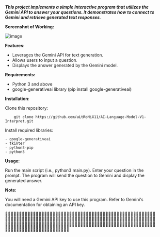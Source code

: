 _**This project implements a simple interactive program that utilizes the Gemini API to answer your questions. It demonstrates how to connect to Gemini and retrieve generated text responses.**_

**Screenshot of Working:**

![image](https://github.com/user-attachments/assets/9bcc7ba9-af89-40b4-ba08-c6ad9b399755)

**Features:**

  - Leverages the Gemini API for text generation.
  - Allows users to input a question.
  - Displays the answer generated by the Gemini model.

**Requirements:**
  - Python 3 and above
  - google-generativeai library (pip install google-generativeai)

**Installation:**

  Clone this repository:
	
		git clone https://github.com/uLtRoNiX11/AI-Language-Model-V1-Interpret.git 
	
  Install required libraries:
	
    - google-generativeai
    - tkinter
    - python3-pip
    - python3

**Usage:**

  Run the main script (i.e., python3 main.py).
  Enter your question in the prompt.
  The program will send the question to Gemini and display the generated answer.

**Note:**

  You will need a Gemini API key to use this program. Refer to Gemini's documentation for obtaining an API key.

 👾👾👾👾👾👾👾👾👾👾👾👾👾👾👾👾👾👾👾👾👾👾👾👾👾👾👾👾👾👾👾👾👾👾👾👾👾👾👾👾👾👾👾👾👾👾👾👾👾👾👾👾👾👾👾👾👾👾👾👾👾👾👾👾👾👾👾👾👾👾👾👾👾👾👾👾👾👾👾👾👾👾👾👾👾👾👾👾👾👾👾👾👾👾👾👾👾👾👾👾👾👾👾👾👾👾👾👾👾👾👾👾👾👾👾👾👾👾👾👾👾👾👾👾👾👾👾👾👾👾👾👾👾👾👾👾👾👾👾👾👾👾👾👾👾👾👾👾👾👾👾👾👾👾👾👾👾👾👾👾👾👾👾👾👾👾👾👾👾👾👾👾👾👾👾👾👾👾👾👾👾👾👾👾👾
